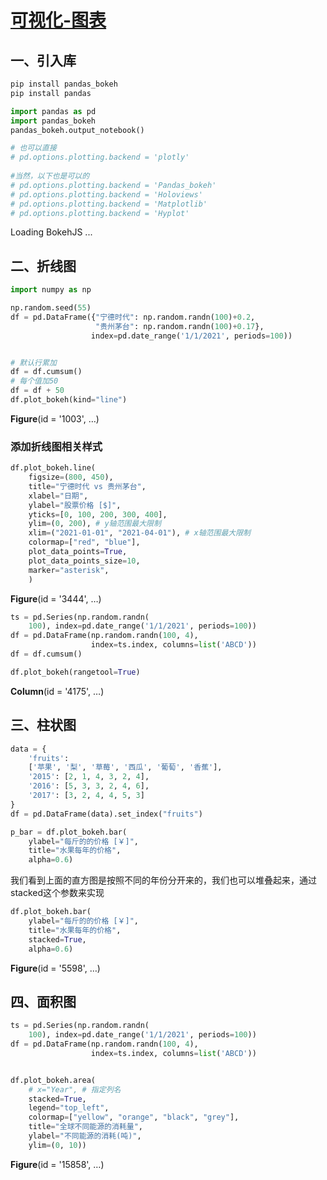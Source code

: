 # [可视化-图表](https://mp.weixin.qq.com/s/AlOxUuKWhDAGbTe28dznHA)

## 一、引入库

```bash
pip install pandas_bokeh
pip install pandas
```


```python
import pandas as pd
import pandas_bokeh
pandas_bokeh.output_notebook()

# 也可以直接
# pd.options.plotting.backend = 'plotly'
   
#当然，以下也是可以的
# pd.options.plotting.backend = 'Pandas_bokeh'
# pd.options.plotting.backend = 'Holoviews'
# pd.options.plotting.backend = 'Matplotlib'
# pd.options.plotting.backend = 'Hyplot'

```



<div class="bk-root">
    <a href="https://bokeh.org" target="_blank" class="bk-logo bk-logo-small bk-logo-notebook"></a>
    <span id="1002">Loading BokehJS ...</span>
</div>




## 二、折线图


```python
import numpy as np

np.random.seed(55)
df = pd.DataFrame({"宁德时代": np.random.randn(100)+0.2,
                   "贵州茅台": np.random.randn(100)+0.17},
                  index=pd.date_range('1/1/2021', periods=100))


# 默认行累加
df = df.cumsum()
# 每个值加50
df = df + 50
df.plot_bokeh(kind="line")
```








<div class="bk-root" id="863ee66f-98c5-4b11-b883-d235a7114581" data-root-id="1003"></div>








<div style="display: table;"><div style="display: table-row;"><div style="display: table-cell;"><b title="bokeh.plotting.figure.Figure">Figure</b>(</div><div style="display: table-cell;">id&nbsp;=&nbsp;'1003', <span id="1244" style="cursor: pointer;">&hellip;)</span></div></div><div class="1243" style="display: none;"><div style="display: table-cell;"></div><div style="display: table-cell;">above&nbsp;=&nbsp;[],</div></div><div class="1243" style="display: none;"><div style="display: table-cell;"></div><div style="display: table-cell;">align&nbsp;=&nbsp;'start',</div></div><div class="1243" style="display: none;"><div style="display: table-cell;"></div><div style="display: table-cell;">aspect_ratio&nbsp;=&nbsp;None,</div></div><div class="1243" style="display: none;"><div style="display: table-cell;"></div><div style="display: table-cell;">aspect_scale&nbsp;=&nbsp;1,</div></div><div class="1243" style="display: none;"><div style="display: table-cell;"></div><div style="display: table-cell;">background&nbsp;=&nbsp;None,</div></div><div class="1243" style="display: none;"><div style="display: table-cell;"></div><div style="display: table-cell;">background_fill_alpha&nbsp;=&nbsp;1.0,</div></div><div class="1243" style="display: none;"><div style="display: table-cell;"></div><div style="display: table-cell;">background_fill_color&nbsp;=&nbsp;'#ffffff',</div></div><div class="1243" style="display: none;"><div style="display: table-cell;"></div><div style="display: table-cell;">below&nbsp;=&nbsp;[DatetimeAxis(id='1014', ...)],</div></div><div class="1243" style="display: none;"><div style="display: table-cell;"></div><div style="display: table-cell;">border_fill_alpha&nbsp;=&nbsp;1.0,</div></div><div class="1243" style="display: none;"><div style="display: table-cell;"></div><div style="display: table-cell;">border_fill_color&nbsp;=&nbsp;'#ffffff',</div></div><div class="1243" style="display: none;"><div style="display: table-cell;"></div><div style="display: table-cell;">center&nbsp;=&nbsp;[Grid(id='1017', ...), Grid(id='1021', ...), Legend(id='1065', ...)],</div></div><div class="1243" style="display: none;"><div style="display: table-cell;"></div><div style="display: table-cell;">css_classes&nbsp;=&nbsp;[],</div></div><div class="1243" style="display: none;"><div style="display: table-cell;"></div><div style="display: table-cell;">disabled&nbsp;=&nbsp;False,</div></div><div class="1243" style="display: none;"><div style="display: table-cell;"></div><div style="display: table-cell;">extra_x_ranges&nbsp;=&nbsp;{},</div></div><div class="1243" style="display: none;"><div style="display: table-cell;"></div><div style="display: table-cell;">extra_x_scales&nbsp;=&nbsp;{},</div></div><div class="1243" style="display: none;"><div style="display: table-cell;"></div><div style="display: table-cell;">extra_y_ranges&nbsp;=&nbsp;{},</div></div><div class="1243" style="display: none;"><div style="display: table-cell;"></div><div style="display: table-cell;">extra_y_scales&nbsp;=&nbsp;{},</div></div><div class="1243" style="display: none;"><div style="display: table-cell;"></div><div style="display: table-cell;">frame_height&nbsp;=&nbsp;None,</div></div><div class="1243" style="display: none;"><div style="display: table-cell;"></div><div style="display: table-cell;">frame_width&nbsp;=&nbsp;None,</div></div><div class="1243" style="display: none;"><div style="display: table-cell;"></div><div style="display: table-cell;">height&nbsp;=&nbsp;400,</div></div><div class="1243" style="display: none;"><div style="display: table-cell;"></div><div style="display: table-cell;">height_policy&nbsp;=&nbsp;'auto',</div></div><div class="1243" style="display: none;"><div style="display: table-cell;"></div><div style="display: table-cell;">hidpi&nbsp;=&nbsp;True,</div></div><div class="1243" style="display: none;"><div style="display: table-cell;"></div><div style="display: table-cell;">inner_height&nbsp;=&nbsp;0,</div></div><div class="1243" style="display: none;"><div style="display: table-cell;"></div><div style="display: table-cell;">inner_width&nbsp;=&nbsp;0,</div></div><div class="1243" style="display: none;"><div style="display: table-cell;"></div><div style="display: table-cell;">js_event_callbacks&nbsp;=&nbsp;{},</div></div><div class="1243" style="display: none;"><div style="display: table-cell;"></div><div style="display: table-cell;">js_property_callbacks&nbsp;=&nbsp;{},</div></div><div class="1243" style="display: none;"><div style="display: table-cell;"></div><div style="display: table-cell;">left&nbsp;=&nbsp;[LinearAxis(id='1018', ...)],</div></div><div class="1243" style="display: none;"><div style="display: table-cell;"></div><div style="display: table-cell;">lod_factor&nbsp;=&nbsp;10,</div></div><div class="1243" style="display: none;"><div style="display: table-cell;"></div><div style="display: table-cell;">lod_interval&nbsp;=&nbsp;300,</div></div><div class="1243" style="display: none;"><div style="display: table-cell;"></div><div style="display: table-cell;">lod_threshold&nbsp;=&nbsp;2000,</div></div><div class="1243" style="display: none;"><div style="display: table-cell;"></div><div style="display: table-cell;">lod_timeout&nbsp;=&nbsp;500,</div></div><div class="1243" style="display: none;"><div style="display: table-cell;"></div><div style="display: table-cell;">margin&nbsp;=&nbsp;(0, 0, 0, 0),</div></div><div class="1243" style="display: none;"><div style="display: table-cell;"></div><div style="display: table-cell;">match_aspect&nbsp;=&nbsp;False,</div></div><div class="1243" style="display: none;"><div style="display: table-cell;"></div><div style="display: table-cell;">max_height&nbsp;=&nbsp;None,</div></div><div class="1243" style="display: none;"><div style="display: table-cell;"></div><div style="display: table-cell;">max_width&nbsp;=&nbsp;None,</div></div><div class="1243" style="display: none;"><div style="display: table-cell;"></div><div style="display: table-cell;">min_border&nbsp;=&nbsp;5,</div></div><div class="1243" style="display: none;"><div style="display: table-cell;"></div><div style="display: table-cell;">min_border_bottom&nbsp;=&nbsp;None,</div></div><div class="1243" style="display: none;"><div style="display: table-cell;"></div><div style="display: table-cell;">min_border_left&nbsp;=&nbsp;None,</div></div><div class="1243" style="display: none;"><div style="display: table-cell;"></div><div style="display: table-cell;">min_border_right&nbsp;=&nbsp;None,</div></div><div class="1243" style="display: none;"><div style="display: table-cell;"></div><div style="display: table-cell;">min_border_top&nbsp;=&nbsp;None,</div></div><div class="1243" style="display: none;"><div style="display: table-cell;"></div><div style="display: table-cell;">min_height&nbsp;=&nbsp;None,</div></div><div class="1243" style="display: none;"><div style="display: table-cell;"></div><div style="display: table-cell;">min_width&nbsp;=&nbsp;None,</div></div><div class="1243" style="display: none;"><div style="display: table-cell;"></div><div style="display: table-cell;">name&nbsp;=&nbsp;None,</div></div><div class="1243" style="display: none;"><div style="display: table-cell;"></div><div style="display: table-cell;">outer_height&nbsp;=&nbsp;0,</div></div><div class="1243" style="display: none;"><div style="display: table-cell;"></div><div style="display: table-cell;">outer_width&nbsp;=&nbsp;0,</div></div><div class="1243" style="display: none;"><div style="display: table-cell;"></div><div style="display: table-cell;">outline_line_alpha&nbsp;=&nbsp;1.0,</div></div><div class="1243" style="display: none;"><div style="display: table-cell;"></div><div style="display: table-cell;">outline_line_cap&nbsp;=&nbsp;'butt',</div></div><div class="1243" style="display: none;"><div style="display: table-cell;"></div><div style="display: table-cell;">outline_line_color&nbsp;=&nbsp;'#e5e5e5',</div></div><div class="1243" style="display: none;"><div style="display: table-cell;"></div><div style="display: table-cell;">outline_line_dash&nbsp;=&nbsp;[],</div></div><div class="1243" style="display: none;"><div style="display: table-cell;"></div><div style="display: table-cell;">outline_line_dash_offset&nbsp;=&nbsp;0,</div></div><div class="1243" style="display: none;"><div style="display: table-cell;"></div><div style="display: table-cell;">outline_line_join&nbsp;=&nbsp;'bevel',</div></div><div class="1243" style="display: none;"><div style="display: table-cell;"></div><div style="display: table-cell;">outline_line_width&nbsp;=&nbsp;1,</div></div><div class="1243" style="display: none;"><div style="display: table-cell;"></div><div style="display: table-cell;">output_backend&nbsp;=&nbsp;'webgl',</div></div><div class="1243" style="display: none;"><div style="display: table-cell;"></div><div style="display: table-cell;">renderers&nbsp;=&nbsp;[GlyphRenderer(id='1041', ...), GlyphRenderer(id='1074', ...)],</div></div><div class="1243" style="display: none;"><div style="display: table-cell;"></div><div style="display: table-cell;">reset_policy&nbsp;=&nbsp;'standard',</div></div><div class="1243" style="display: none;"><div style="display: table-cell;"></div><div style="display: table-cell;">right&nbsp;=&nbsp;[],</div></div><div class="1243" style="display: none;"><div style="display: table-cell;"></div><div style="display: table-cell;">sizing_mode&nbsp;=&nbsp;'fixed',</div></div><div class="1243" style="display: none;"><div style="display: table-cell;"></div><div style="display: table-cell;">subscribed_events&nbsp;=&nbsp;[],</div></div><div class="1243" style="display: none;"><div style="display: table-cell;"></div><div style="display: table-cell;">syncable&nbsp;=&nbsp;True,</div></div><div class="1243" style="display: none;"><div style="display: table-cell;"></div><div style="display: table-cell;">tags&nbsp;=&nbsp;[],</div></div><div class="1243" style="display: none;"><div style="display: table-cell;"></div><div style="display: table-cell;">title&nbsp;=&nbsp;Title(id='1004', ...),</div></div><div class="1243" style="display: none;"><div style="display: table-cell;"></div><div style="display: table-cell;">title_location&nbsp;=&nbsp;'above',</div></div><div class="1243" style="display: none;"><div style="display: table-cell;"></div><div style="display: table-cell;">toolbar&nbsp;=&nbsp;Toolbar(id='1029', ...),</div></div><div class="1243" style="display: none;"><div style="display: table-cell;"></div><div style="display: table-cell;">toolbar_location&nbsp;=&nbsp;'right',</div></div><div class="1243" style="display: none;"><div style="display: table-cell;"></div><div style="display: table-cell;">toolbar_sticky&nbsp;=&nbsp;True,</div></div><div class="1243" style="display: none;"><div style="display: table-cell;"></div><div style="display: table-cell;">visible&nbsp;=&nbsp;True,</div></div><div class="1243" style="display: none;"><div style="display: table-cell;"></div><div style="display: table-cell;">width&nbsp;=&nbsp;600,</div></div><div class="1243" style="display: none;"><div style="display: table-cell;"></div><div style="display: table-cell;">width_policy&nbsp;=&nbsp;'auto',</div></div><div class="1243" style="display: none;"><div style="display: table-cell;"></div><div style="display: table-cell;">x_range&nbsp;=&nbsp;DataRange1d(id='1006', ...),</div></div><div class="1243" style="display: none;"><div style="display: table-cell;"></div><div style="display: table-cell;">x_scale&nbsp;=&nbsp;LinearScale(id='1010', ...),</div></div><div class="1243" style="display: none;"><div style="display: table-cell;"></div><div style="display: table-cell;">y_range&nbsp;=&nbsp;DataRange1d(id='1008', ...),</div></div><div class="1243" style="display: none;"><div style="display: table-cell;"></div><div style="display: table-cell;">y_scale&nbsp;=&nbsp;LinearScale(id='1012', ...))</div></div></div>
<script>
(function() {
  let expanded = false;
  const ellipsis = document.getElementById("1244");
  ellipsis.addEventListener("click", function() {
    const rows = document.getElementsByClassName("1243");
    for (let i = 0; i < rows.length; i++) {
      const el = rows[i];
      el.style.display = expanded ? "none" : "table-row";
    }
    ellipsis.innerHTML = expanded ? "&hellip;)" : "&lsaquo;&lsaquo;&lsaquo;";
    expanded = !expanded;
  });
})();
</script>




### 添加折线图相关样式


```python
df.plot_bokeh.line(
    figsize=(800, 450),
    title="宁德时代 vs 贵州茅台",
    xlabel="日期",
    ylabel="股票价格 [$]",
    yticks=[0, 100, 200, 300, 400],
    ylim=(0, 200), # y轴范围最大限制
    xlim=("2021-01-01", "2021-04-01"), # x轴范围最大限制
    colormap=["red", "blue"],
    plot_data_points=True,
    plot_data_points_size=10,
    marker="asterisk",
    )

```








<div class="bk-root" id="e89445cc-c1ea-429a-895b-eb6750b3f049" data-root-id="3444"></div>








<div style="display: table;"><div style="display: table-row;"><div style="display: table-cell;"><b title="bokeh.plotting.figure.Figure">Figure</b>(</div><div style="display: table-cell;">id&nbsp;=&nbsp;'3444', <span id="3948" style="cursor: pointer;">&hellip;)</span></div></div><div class="3947" style="display: none;"><div style="display: table-cell;"></div><div style="display: table-cell;">above&nbsp;=&nbsp;[],</div></div><div class="3947" style="display: none;"><div style="display: table-cell;"></div><div style="display: table-cell;">align&nbsp;=&nbsp;'start',</div></div><div class="3947" style="display: none;"><div style="display: table-cell;"></div><div style="display: table-cell;">aspect_ratio&nbsp;=&nbsp;None,</div></div><div class="3947" style="display: none;"><div style="display: table-cell;"></div><div style="display: table-cell;">aspect_scale&nbsp;=&nbsp;1,</div></div><div class="3947" style="display: none;"><div style="display: table-cell;"></div><div style="display: table-cell;">background&nbsp;=&nbsp;None,</div></div><div class="3947" style="display: none;"><div style="display: table-cell;"></div><div style="display: table-cell;">background_fill_alpha&nbsp;=&nbsp;1.0,</div></div><div class="3947" style="display: none;"><div style="display: table-cell;"></div><div style="display: table-cell;">background_fill_color&nbsp;=&nbsp;'#ffffff',</div></div><div class="3947" style="display: none;"><div style="display: table-cell;"></div><div style="display: table-cell;">below&nbsp;=&nbsp;[DatetimeAxis(id='3455', ...)],</div></div><div class="3947" style="display: none;"><div style="display: table-cell;"></div><div style="display: table-cell;">border_fill_alpha&nbsp;=&nbsp;1.0,</div></div><div class="3947" style="display: none;"><div style="display: table-cell;"></div><div style="display: table-cell;">border_fill_color&nbsp;=&nbsp;'#ffffff',</div></div><div class="3947" style="display: none;"><div style="display: table-cell;"></div><div style="display: table-cell;">center&nbsp;=&nbsp;[Grid(id='3458', ...), Grid(id='3462', ...), Legend(id='3506', ...)],</div></div><div class="3947" style="display: none;"><div style="display: table-cell;"></div><div style="display: table-cell;">css_classes&nbsp;=&nbsp;[],</div></div><div class="3947" style="display: none;"><div style="display: table-cell;"></div><div style="display: table-cell;">disabled&nbsp;=&nbsp;False,</div></div><div class="3947" style="display: none;"><div style="display: table-cell;"></div><div style="display: table-cell;">extra_x_ranges&nbsp;=&nbsp;{},</div></div><div class="3947" style="display: none;"><div style="display: table-cell;"></div><div style="display: table-cell;">extra_x_scales&nbsp;=&nbsp;{},</div></div><div class="3947" style="display: none;"><div style="display: table-cell;"></div><div style="display: table-cell;">extra_y_ranges&nbsp;=&nbsp;{},</div></div><div class="3947" style="display: none;"><div style="display: table-cell;"></div><div style="display: table-cell;">extra_y_scales&nbsp;=&nbsp;{},</div></div><div class="3947" style="display: none;"><div style="display: table-cell;"></div><div style="display: table-cell;">frame_height&nbsp;=&nbsp;None,</div></div><div class="3947" style="display: none;"><div style="display: table-cell;"></div><div style="display: table-cell;">frame_width&nbsp;=&nbsp;None,</div></div><div class="3947" style="display: none;"><div style="display: table-cell;"></div><div style="display: table-cell;">height&nbsp;=&nbsp;450,</div></div><div class="3947" style="display: none;"><div style="display: table-cell;"></div><div style="display: table-cell;">height_policy&nbsp;=&nbsp;'auto',</div></div><div class="3947" style="display: none;"><div style="display: table-cell;"></div><div style="display: table-cell;">hidpi&nbsp;=&nbsp;True,</div></div><div class="3947" style="display: none;"><div style="display: table-cell;"></div><div style="display: table-cell;">inner_height&nbsp;=&nbsp;0,</div></div><div class="3947" style="display: none;"><div style="display: table-cell;"></div><div style="display: table-cell;">inner_width&nbsp;=&nbsp;0,</div></div><div class="3947" style="display: none;"><div style="display: table-cell;"></div><div style="display: table-cell;">js_event_callbacks&nbsp;=&nbsp;{},</div></div><div class="3947" style="display: none;"><div style="display: table-cell;"></div><div style="display: table-cell;">js_property_callbacks&nbsp;=&nbsp;{},</div></div><div class="3947" style="display: none;"><div style="display: table-cell;"></div><div style="display: table-cell;">left&nbsp;=&nbsp;[LinearAxis(id='3459', ...)],</div></div><div class="3947" style="display: none;"><div style="display: table-cell;"></div><div style="display: table-cell;">lod_factor&nbsp;=&nbsp;10,</div></div><div class="3947" style="display: none;"><div style="display: table-cell;"></div><div style="display: table-cell;">lod_interval&nbsp;=&nbsp;300,</div></div><div class="3947" style="display: none;"><div style="display: table-cell;"></div><div style="display: table-cell;">lod_threshold&nbsp;=&nbsp;2000,</div></div><div class="3947" style="display: none;"><div style="display: table-cell;"></div><div style="display: table-cell;">lod_timeout&nbsp;=&nbsp;500,</div></div><div class="3947" style="display: none;"><div style="display: table-cell;"></div><div style="display: table-cell;">margin&nbsp;=&nbsp;(0, 0, 0, 0),</div></div><div class="3947" style="display: none;"><div style="display: table-cell;"></div><div style="display: table-cell;">match_aspect&nbsp;=&nbsp;False,</div></div><div class="3947" style="display: none;"><div style="display: table-cell;"></div><div style="display: table-cell;">max_height&nbsp;=&nbsp;None,</div></div><div class="3947" style="display: none;"><div style="display: table-cell;"></div><div style="display: table-cell;">max_width&nbsp;=&nbsp;None,</div></div><div class="3947" style="display: none;"><div style="display: table-cell;"></div><div style="display: table-cell;">min_border&nbsp;=&nbsp;5,</div></div><div class="3947" style="display: none;"><div style="display: table-cell;"></div><div style="display: table-cell;">min_border_bottom&nbsp;=&nbsp;None,</div></div><div class="3947" style="display: none;"><div style="display: table-cell;"></div><div style="display: table-cell;">min_border_left&nbsp;=&nbsp;None,</div></div><div class="3947" style="display: none;"><div style="display: table-cell;"></div><div style="display: table-cell;">min_border_right&nbsp;=&nbsp;None,</div></div><div class="3947" style="display: none;"><div style="display: table-cell;"></div><div style="display: table-cell;">min_border_top&nbsp;=&nbsp;None,</div></div><div class="3947" style="display: none;"><div style="display: table-cell;"></div><div style="display: table-cell;">min_height&nbsp;=&nbsp;None,</div></div><div class="3947" style="display: none;"><div style="display: table-cell;"></div><div style="display: table-cell;">min_width&nbsp;=&nbsp;None,</div></div><div class="3947" style="display: none;"><div style="display: table-cell;"></div><div style="display: table-cell;">name&nbsp;=&nbsp;None,</div></div><div class="3947" style="display: none;"><div style="display: table-cell;"></div><div style="display: table-cell;">outer_height&nbsp;=&nbsp;0,</div></div><div class="3947" style="display: none;"><div style="display: table-cell;"></div><div style="display: table-cell;">outer_width&nbsp;=&nbsp;0,</div></div><div class="3947" style="display: none;"><div style="display: table-cell;"></div><div style="display: table-cell;">outline_line_alpha&nbsp;=&nbsp;1.0,</div></div><div class="3947" style="display: none;"><div style="display: table-cell;"></div><div style="display: table-cell;">outline_line_cap&nbsp;=&nbsp;'butt',</div></div><div class="3947" style="display: none;"><div style="display: table-cell;"></div><div style="display: table-cell;">outline_line_color&nbsp;=&nbsp;'#e5e5e5',</div></div><div class="3947" style="display: none;"><div style="display: table-cell;"></div><div style="display: table-cell;">outline_line_dash&nbsp;=&nbsp;[],</div></div><div class="3947" style="display: none;"><div style="display: table-cell;"></div><div style="display: table-cell;">outline_line_dash_offset&nbsp;=&nbsp;0,</div></div><div class="3947" style="display: none;"><div style="display: table-cell;"></div><div style="display: table-cell;">outline_line_join&nbsp;=&nbsp;'bevel',</div></div><div class="3947" style="display: none;"><div style="display: table-cell;"></div><div style="display: table-cell;">outline_line_width&nbsp;=&nbsp;1,</div></div><div class="3947" style="display: none;"><div style="display: table-cell;"></div><div style="display: table-cell;">output_backend&nbsp;=&nbsp;'webgl',</div></div><div class="3947" style="display: none;"><div style="display: table-cell;"></div><div style="display: table-cell;">renderers&nbsp;=&nbsp;[GlyphRenderer(id='3482', ...), GlyphRenderer(id='3513', ...), GlyphRenderer(id='3546', ...), GlyphRenderer(id='3580', ...)],</div></div><div class="3947" style="display: none;"><div style="display: table-cell;"></div><div style="display: table-cell;">reset_policy&nbsp;=&nbsp;'standard',</div></div><div class="3947" style="display: none;"><div style="display: table-cell;"></div><div style="display: table-cell;">right&nbsp;=&nbsp;[],</div></div><div class="3947" style="display: none;"><div style="display: table-cell;"></div><div style="display: table-cell;">sizing_mode&nbsp;=&nbsp;'fixed',</div></div><div class="3947" style="display: none;"><div style="display: table-cell;"></div><div style="display: table-cell;">subscribed_events&nbsp;=&nbsp;[],</div></div><div class="3947" style="display: none;"><div style="display: table-cell;"></div><div style="display: table-cell;">syncable&nbsp;=&nbsp;True,</div></div><div class="3947" style="display: none;"><div style="display: table-cell;"></div><div style="display: table-cell;">tags&nbsp;=&nbsp;[],</div></div><div class="3947" style="display: none;"><div style="display: table-cell;"></div><div style="display: table-cell;">title&nbsp;=&nbsp;Title(id='3445', ...),</div></div><div class="3947" style="display: none;"><div style="display: table-cell;"></div><div style="display: table-cell;">title_location&nbsp;=&nbsp;'above',</div></div><div class="3947" style="display: none;"><div style="display: table-cell;"></div><div style="display: table-cell;">toolbar&nbsp;=&nbsp;Toolbar(id='3470', ...),</div></div><div class="3947" style="display: none;"><div style="display: table-cell;"></div><div style="display: table-cell;">toolbar_location&nbsp;=&nbsp;'right',</div></div><div class="3947" style="display: none;"><div style="display: table-cell;"></div><div style="display: table-cell;">toolbar_sticky&nbsp;=&nbsp;True,</div></div><div class="3947" style="display: none;"><div style="display: table-cell;"></div><div style="display: table-cell;">visible&nbsp;=&nbsp;True,</div></div><div class="3947" style="display: none;"><div style="display: table-cell;"></div><div style="display: table-cell;">width&nbsp;=&nbsp;800,</div></div><div class="3947" style="display: none;"><div style="display: table-cell;"></div><div style="display: table-cell;">width_policy&nbsp;=&nbsp;'auto',</div></div><div class="3947" style="display: none;"><div style="display: table-cell;"></div><div style="display: table-cell;">x_range&nbsp;=&nbsp;Range1d(id='3447', ...),</div></div><div class="3947" style="display: none;"><div style="display: table-cell;"></div><div style="display: table-cell;">x_scale&nbsp;=&nbsp;LinearScale(id='3451', ...),</div></div><div class="3947" style="display: none;"><div style="display: table-cell;"></div><div style="display: table-cell;">y_range&nbsp;=&nbsp;Range1d(id='3449', ...),</div></div><div class="3947" style="display: none;"><div style="display: table-cell;"></div><div style="display: table-cell;">y_scale&nbsp;=&nbsp;LinearScale(id='3453', ...))</div></div></div>
<script>
(function() {
  let expanded = false;
  const ellipsis = document.getElementById("3948");
  ellipsis.addEventListener("click", function() {
    const rows = document.getElementsByClassName("3947");
    for (let i = 0; i < rows.length; i++) {
      const el = rows[i];
      el.style.display = expanded ? "none" : "table-row";
    }
    ellipsis.innerHTML = expanded ? "&hellip;)" : "&lsaquo;&lsaquo;&lsaquo;";
    expanded = !expanded;
  });
})();
</script>





```python
ts = pd.Series(np.random.randn(
    100), index=pd.date_range('1/1/2021', periods=100))
df = pd.DataFrame(np.random.randn(100, 4),
                  index=ts.index, columns=list('ABCD'))
df = df.cumsum()

df.plot_bokeh(rangetool=True)

```








<div class="bk-root" id="5d329b78-40b2-4070-a53a-f5e0fd1b395e" data-root-id="4175"></div>








<div style="display: table;"><div style="display: table-row;"><div style="display: table-cell;"><b title="bokeh.models.layouts.Column">Column</b>(</div><div style="display: table-cell;">id&nbsp;=&nbsp;'4175', <span id="4690" style="cursor: pointer;">&hellip;)</span></div></div><div class="4689" style="display: none;"><div style="display: table-cell;"></div><div style="display: table-cell;">align&nbsp;=&nbsp;'start',</div></div><div class="4689" style="display: none;"><div style="display: table-cell;"></div><div style="display: table-cell;">aspect_ratio&nbsp;=&nbsp;None,</div></div><div class="4689" style="display: none;"><div style="display: table-cell;"></div><div style="display: table-cell;">background&nbsp;=&nbsp;None,</div></div><div class="4689" style="display: none;"><div style="display: table-cell;"></div><div style="display: table-cell;">children&nbsp;=&nbsp;[Figure(id='3950', ...), Figure(id='3983', ...)],</div></div><div class="4689" style="display: none;"><div style="display: table-cell;"></div><div style="display: table-cell;">css_classes&nbsp;=&nbsp;[],</div></div><div class="4689" style="display: none;"><div style="display: table-cell;"></div><div style="display: table-cell;">disabled&nbsp;=&nbsp;False,</div></div><div class="4689" style="display: none;"><div style="display: table-cell;"></div><div style="display: table-cell;">height&nbsp;=&nbsp;None,</div></div><div class="4689" style="display: none;"><div style="display: table-cell;"></div><div style="display: table-cell;">height_policy&nbsp;=&nbsp;'auto',</div></div><div class="4689" style="display: none;"><div style="display: table-cell;"></div><div style="display: table-cell;">js_event_callbacks&nbsp;=&nbsp;{},</div></div><div class="4689" style="display: none;"><div style="display: table-cell;"></div><div style="display: table-cell;">js_property_callbacks&nbsp;=&nbsp;{},</div></div><div class="4689" style="display: none;"><div style="display: table-cell;"></div><div style="display: table-cell;">margin&nbsp;=&nbsp;(0, 0, 0, 0),</div></div><div class="4689" style="display: none;"><div style="display: table-cell;"></div><div style="display: table-cell;">max_height&nbsp;=&nbsp;None,</div></div><div class="4689" style="display: none;"><div style="display: table-cell;"></div><div style="display: table-cell;">max_width&nbsp;=&nbsp;None,</div></div><div class="4689" style="display: none;"><div style="display: table-cell;"></div><div style="display: table-cell;">min_height&nbsp;=&nbsp;None,</div></div><div class="4689" style="display: none;"><div style="display: table-cell;"></div><div style="display: table-cell;">min_width&nbsp;=&nbsp;None,</div></div><div class="4689" style="display: none;"><div style="display: table-cell;"></div><div style="display: table-cell;">name&nbsp;=&nbsp;None,</div></div><div class="4689" style="display: none;"><div style="display: table-cell;"></div><div style="display: table-cell;">rows&nbsp;=&nbsp;'auto',</div></div><div class="4689" style="display: none;"><div style="display: table-cell;"></div><div style="display: table-cell;">sizing_mode&nbsp;=&nbsp;None,</div></div><div class="4689" style="display: none;"><div style="display: table-cell;"></div><div style="display: table-cell;">spacing&nbsp;=&nbsp;0,</div></div><div class="4689" style="display: none;"><div style="display: table-cell;"></div><div style="display: table-cell;">subscribed_events&nbsp;=&nbsp;[],</div></div><div class="4689" style="display: none;"><div style="display: table-cell;"></div><div style="display: table-cell;">syncable&nbsp;=&nbsp;True,</div></div><div class="4689" style="display: none;"><div style="display: table-cell;"></div><div style="display: table-cell;">tags&nbsp;=&nbsp;[],</div></div><div class="4689" style="display: none;"><div style="display: table-cell;"></div><div style="display: table-cell;">visible&nbsp;=&nbsp;True,</div></div><div class="4689" style="display: none;"><div style="display: table-cell;"></div><div style="display: table-cell;">width&nbsp;=&nbsp;None,</div></div><div class="4689" style="display: none;"><div style="display: table-cell;"></div><div style="display: table-cell;">width_policy&nbsp;=&nbsp;'auto')</div></div></div>
<script>
(function() {
  let expanded = false;
  const ellipsis = document.getElementById("4690");
  ellipsis.addEventListener("click", function() {
    const rows = document.getElementsByClassName("4689");
    for (let i = 0; i < rows.length; i++) {
      const el = rows[i];
      el.style.display = expanded ? "none" : "table-row";
    }
    ellipsis.innerHTML = expanded ? "&hellip;)" : "&lsaquo;&lsaquo;&lsaquo;";
    expanded = !expanded;
  });
})();
</script>




## 三、柱状图


```python
data = {
    'fruits':
    ['苹果', '梨', '草莓', '西瓜', '葡萄', '香蕉'],
    '2015': [2, 1, 4, 3, 2, 4],
    '2016': [5, 3, 3, 2, 4, 6],
    '2017': [3, 2, 4, 4, 5, 3]
}
df = pd.DataFrame(data).set_index("fruits")

p_bar = df.plot_bokeh.bar(
    ylabel="每斤的的价格 [￥]",
    title="水果每年的价格",
    alpha=0.6)

```








<div class="bk-root" id="84776fcc-7b1a-4fdd-8738-b26931247e67" data-root-id="4727"></div>





我们看到上面的直方图是按照不同的年份分开来的，我们也可以堆叠起来，通过stacked这个参数来实现


```python
df.plot_bokeh.bar(
    ylabel="每斤的的价格 [￥]",
    title="水果每年的价格",
    stacked=True,
    alpha=0.6)

```








<div class="bk-root" id="d607d3b3-c819-4c20-b932-558f7a3559d9" data-root-id="5598"></div>








<div style="display: table;"><div style="display: table-row;"><div style="display: table-cell;"><b title="bokeh.plotting.figure.Figure">Figure</b>(</div><div style="display: table-cell;">id&nbsp;=&nbsp;'5598', <span id="6010" style="cursor: pointer;">&hellip;)</span></div></div><div class="6009" style="display: none;"><div style="display: table-cell;"></div><div style="display: table-cell;">above&nbsp;=&nbsp;[],</div></div><div class="6009" style="display: none;"><div style="display: table-cell;"></div><div style="display: table-cell;">align&nbsp;=&nbsp;'start',</div></div><div class="6009" style="display: none;"><div style="display: table-cell;"></div><div style="display: table-cell;">aspect_ratio&nbsp;=&nbsp;None,</div></div><div class="6009" style="display: none;"><div style="display: table-cell;"></div><div style="display: table-cell;">aspect_scale&nbsp;=&nbsp;1,</div></div><div class="6009" style="display: none;"><div style="display: table-cell;"></div><div style="display: table-cell;">background&nbsp;=&nbsp;None,</div></div><div class="6009" style="display: none;"><div style="display: table-cell;"></div><div style="display: table-cell;">background_fill_alpha&nbsp;=&nbsp;1.0,</div></div><div class="6009" style="display: none;"><div style="display: table-cell;"></div><div style="display: table-cell;">background_fill_color&nbsp;=&nbsp;'#ffffff',</div></div><div class="6009" style="display: none;"><div style="display: table-cell;"></div><div style="display: table-cell;">below&nbsp;=&nbsp;[LinearAxis(id='5609', ...)],</div></div><div class="6009" style="display: none;"><div style="display: table-cell;"></div><div style="display: table-cell;">border_fill_alpha&nbsp;=&nbsp;1.0,</div></div><div class="6009" style="display: none;"><div style="display: table-cell;"></div><div style="display: table-cell;">border_fill_color&nbsp;=&nbsp;'#ffffff',</div></div><div class="6009" style="display: none;"><div style="display: table-cell;"></div><div style="display: table-cell;">center&nbsp;=&nbsp;[Grid(id='5612', ...), Grid(id='5616', ...), Legend(id='5654', ...)],</div></div><div class="6009" style="display: none;"><div style="display: table-cell;"></div><div style="display: table-cell;">css_classes&nbsp;=&nbsp;[],</div></div><div class="6009" style="display: none;"><div style="display: table-cell;"></div><div style="display: table-cell;">disabled&nbsp;=&nbsp;False,</div></div><div class="6009" style="display: none;"><div style="display: table-cell;"></div><div style="display: table-cell;">extra_x_ranges&nbsp;=&nbsp;{},</div></div><div class="6009" style="display: none;"><div style="display: table-cell;"></div><div style="display: table-cell;">extra_x_scales&nbsp;=&nbsp;{},</div></div><div class="6009" style="display: none;"><div style="display: table-cell;"></div><div style="display: table-cell;">extra_y_ranges&nbsp;=&nbsp;{},</div></div><div class="6009" style="display: none;"><div style="display: table-cell;"></div><div style="display: table-cell;">extra_y_scales&nbsp;=&nbsp;{},</div></div><div class="6009" style="display: none;"><div style="display: table-cell;"></div><div style="display: table-cell;">frame_height&nbsp;=&nbsp;None,</div></div><div class="6009" style="display: none;"><div style="display: table-cell;"></div><div style="display: table-cell;">frame_width&nbsp;=&nbsp;None,</div></div><div class="6009" style="display: none;"><div style="display: table-cell;"></div><div style="display: table-cell;">height&nbsp;=&nbsp;400,</div></div><div class="6009" style="display: none;"><div style="display: table-cell;"></div><div style="display: table-cell;">height_policy&nbsp;=&nbsp;'auto',</div></div><div class="6009" style="display: none;"><div style="display: table-cell;"></div><div style="display: table-cell;">hidpi&nbsp;=&nbsp;True,</div></div><div class="6009" style="display: none;"><div style="display: table-cell;"></div><div style="display: table-cell;">inner_height&nbsp;=&nbsp;0,</div></div><div class="6009" style="display: none;"><div style="display: table-cell;"></div><div style="display: table-cell;">inner_width&nbsp;=&nbsp;0,</div></div><div class="6009" style="display: none;"><div style="display: table-cell;"></div><div style="display: table-cell;">js_event_callbacks&nbsp;=&nbsp;{},</div></div><div class="6009" style="display: none;"><div style="display: table-cell;"></div><div style="display: table-cell;">js_property_callbacks&nbsp;=&nbsp;{},</div></div><div class="6009" style="display: none;"><div style="display: table-cell;"></div><div style="display: table-cell;">left&nbsp;=&nbsp;[LinearAxis(id='5613', ...)],</div></div><div class="6009" style="display: none;"><div style="display: table-cell;"></div><div style="display: table-cell;">lod_factor&nbsp;=&nbsp;10,</div></div><div class="6009" style="display: none;"><div style="display: table-cell;"></div><div style="display: table-cell;">lod_interval&nbsp;=&nbsp;300,</div></div><div class="6009" style="display: none;"><div style="display: table-cell;"></div><div style="display: table-cell;">lod_threshold&nbsp;=&nbsp;2000,</div></div><div class="6009" style="display: none;"><div style="display: table-cell;"></div><div style="display: table-cell;">lod_timeout&nbsp;=&nbsp;500,</div></div><div class="6009" style="display: none;"><div style="display: table-cell;"></div><div style="display: table-cell;">margin&nbsp;=&nbsp;(0, 0, 0, 0),</div></div><div class="6009" style="display: none;"><div style="display: table-cell;"></div><div style="display: table-cell;">match_aspect&nbsp;=&nbsp;False,</div></div><div class="6009" style="display: none;"><div style="display: table-cell;"></div><div style="display: table-cell;">max_height&nbsp;=&nbsp;None,</div></div><div class="6009" style="display: none;"><div style="display: table-cell;"></div><div style="display: table-cell;">max_width&nbsp;=&nbsp;None,</div></div><div class="6009" style="display: none;"><div style="display: table-cell;"></div><div style="display: table-cell;">min_border&nbsp;=&nbsp;5,</div></div><div class="6009" style="display: none;"><div style="display: table-cell;"></div><div style="display: table-cell;">min_border_bottom&nbsp;=&nbsp;None,</div></div><div class="6009" style="display: none;"><div style="display: table-cell;"></div><div style="display: table-cell;">min_border_left&nbsp;=&nbsp;None,</div></div><div class="6009" style="display: none;"><div style="display: table-cell;"></div><div style="display: table-cell;">min_border_right&nbsp;=&nbsp;None,</div></div><div class="6009" style="display: none;"><div style="display: table-cell;"></div><div style="display: table-cell;">min_border_top&nbsp;=&nbsp;None,</div></div><div class="6009" style="display: none;"><div style="display: table-cell;"></div><div style="display: table-cell;">min_height&nbsp;=&nbsp;None,</div></div><div class="6009" style="display: none;"><div style="display: table-cell;"></div><div style="display: table-cell;">min_width&nbsp;=&nbsp;None,</div></div><div class="6009" style="display: none;"><div style="display: table-cell;"></div><div style="display: table-cell;">name&nbsp;=&nbsp;None,</div></div><div class="6009" style="display: none;"><div style="display: table-cell;"></div><div style="display: table-cell;">outer_height&nbsp;=&nbsp;0,</div></div><div class="6009" style="display: none;"><div style="display: table-cell;"></div><div style="display: table-cell;">outer_width&nbsp;=&nbsp;0,</div></div><div class="6009" style="display: none;"><div style="display: table-cell;"></div><div style="display: table-cell;">outline_line_alpha&nbsp;=&nbsp;1.0,</div></div><div class="6009" style="display: none;"><div style="display: table-cell;"></div><div style="display: table-cell;">outline_line_cap&nbsp;=&nbsp;'butt',</div></div><div class="6009" style="display: none;"><div style="display: table-cell;"></div><div style="display: table-cell;">outline_line_color&nbsp;=&nbsp;'#e5e5e5',</div></div><div class="6009" style="display: none;"><div style="display: table-cell;"></div><div style="display: table-cell;">outline_line_dash&nbsp;=&nbsp;[],</div></div><div class="6009" style="display: none;"><div style="display: table-cell;"></div><div style="display: table-cell;">outline_line_dash_offset&nbsp;=&nbsp;0,</div></div><div class="6009" style="display: none;"><div style="display: table-cell;"></div><div style="display: table-cell;">outline_line_join&nbsp;=&nbsp;'bevel',</div></div><div class="6009" style="display: none;"><div style="display: table-cell;"></div><div style="display: table-cell;">outline_line_width&nbsp;=&nbsp;1,</div></div><div class="6009" style="display: none;"><div style="display: table-cell;"></div><div style="display: table-cell;">output_backend&nbsp;=&nbsp;'webgl',</div></div><div class="6009" style="display: none;"><div style="display: table-cell;"></div><div style="display: table-cell;">renderers&nbsp;=&nbsp;[GlyphRenderer(id='5643', ...), GlyphRenderer(id='5660', ...), GlyphRenderer(id='5676', ...)],</div></div><div class="6009" style="display: none;"><div style="display: table-cell;"></div><div style="display: table-cell;">reset_policy&nbsp;=&nbsp;'standard',</div></div><div class="6009" style="display: none;"><div style="display: table-cell;"></div><div style="display: table-cell;">right&nbsp;=&nbsp;[],</div></div><div class="6009" style="display: none;"><div style="display: table-cell;"></div><div style="display: table-cell;">sizing_mode&nbsp;=&nbsp;'fixed',</div></div><div class="6009" style="display: none;"><div style="display: table-cell;"></div><div style="display: table-cell;">subscribed_events&nbsp;=&nbsp;[],</div></div><div class="6009" style="display: none;"><div style="display: table-cell;"></div><div style="display: table-cell;">syncable&nbsp;=&nbsp;True,</div></div><div class="6009" style="display: none;"><div style="display: table-cell;"></div><div style="display: table-cell;">tags&nbsp;=&nbsp;[],</div></div><div class="6009" style="display: none;"><div style="display: table-cell;"></div><div style="display: table-cell;">title&nbsp;=&nbsp;Title(id='5599', ...),</div></div><div class="6009" style="display: none;"><div style="display: table-cell;"></div><div style="display: table-cell;">title_location&nbsp;=&nbsp;'above',</div></div><div class="6009" style="display: none;"><div style="display: table-cell;"></div><div style="display: table-cell;">toolbar&nbsp;=&nbsp;Toolbar(id='5624', ...),</div></div><div class="6009" style="display: none;"><div style="display: table-cell;"></div><div style="display: table-cell;">toolbar_location&nbsp;=&nbsp;'right',</div></div><div class="6009" style="display: none;"><div style="display: table-cell;"></div><div style="display: table-cell;">toolbar_sticky&nbsp;=&nbsp;True,</div></div><div class="6009" style="display: none;"><div style="display: table-cell;"></div><div style="display: table-cell;">visible&nbsp;=&nbsp;True,</div></div><div class="6009" style="display: none;"><div style="display: table-cell;"></div><div style="display: table-cell;">width&nbsp;=&nbsp;600,</div></div><div class="6009" style="display: none;"><div style="display: table-cell;"></div><div style="display: table-cell;">width_policy&nbsp;=&nbsp;'auto',</div></div><div class="6009" style="display: none;"><div style="display: table-cell;"></div><div style="display: table-cell;">x_range&nbsp;=&nbsp;DataRange1d(id='5601', ...),</div></div><div class="6009" style="display: none;"><div style="display: table-cell;"></div><div style="display: table-cell;">x_scale&nbsp;=&nbsp;LinearScale(id='5605', ...),</div></div><div class="6009" style="display: none;"><div style="display: table-cell;"></div><div style="display: table-cell;">y_range&nbsp;=&nbsp;DataRange1d(id='5603', ...),</div></div><div class="6009" style="display: none;"><div style="display: table-cell;"></div><div style="display: table-cell;">y_scale&nbsp;=&nbsp;LinearScale(id='5607', ...))</div></div></div>
<script>
(function() {
  let expanded = false;
  const ellipsis = document.getElementById("6010");
  ellipsis.addEventListener("click", function() {
    const rows = document.getElementsByClassName("6009");
    for (let i = 0; i < rows.length; i++) {
      const el = rows[i];
      el.style.display = expanded ? "none" : "table-row";
    }
    ellipsis.innerHTML = expanded ? "&hellip;)" : "&lsaquo;&lsaquo;&lsaquo;";
    expanded = !expanded;
  });
})();
</script>




## 四、面积图


```python
ts = pd.Series(np.random.randn(
    100), index=pd.date_range('1/1/2021', periods=100))
df = pd.DataFrame(np.random.randn(100, 4),
                  index=ts.index, columns=list('ABCD'))


df.plot_bokeh.area(
    # x="Year", # 指定列名
    stacked=True,
    legend="top_left",
    colormap=["yellow", "orange", "black", "grey"],
    title="全球不同能源的消耗量",
    ylabel="不同能源的消耗(吨)",
    ylim=(0, 10))

```








<div class="bk-root" id="95e78937-25a0-4f36-9e63-de65a8a9ea21" data-root-id="15858"></div>








<div style="display: table;"><div style="display: table-row;"><div style="display: table-cell;"><b title="bokeh.plotting.figure.Figure">Figure</b>(</div><div style="display: table-cell;">id&nbsp;=&nbsp;'15858', <span id="16865" style="cursor: pointer;">&hellip;)</span></div></div><div class="16864" style="display: none;"><div style="display: table-cell;"></div><div style="display: table-cell;">above&nbsp;=&nbsp;[],</div></div><div class="16864" style="display: none;"><div style="display: table-cell;"></div><div style="display: table-cell;">align&nbsp;=&nbsp;'start',</div></div><div class="16864" style="display: none;"><div style="display: table-cell;"></div><div style="display: table-cell;">aspect_ratio&nbsp;=&nbsp;None,</div></div><div class="16864" style="display: none;"><div style="display: table-cell;"></div><div style="display: table-cell;">aspect_scale&nbsp;=&nbsp;1,</div></div><div class="16864" style="display: none;"><div style="display: table-cell;"></div><div style="display: table-cell;">background&nbsp;=&nbsp;None,</div></div><div class="16864" style="display: none;"><div style="display: table-cell;"></div><div style="display: table-cell;">background_fill_alpha&nbsp;=&nbsp;1.0,</div></div><div class="16864" style="display: none;"><div style="display: table-cell;"></div><div style="display: table-cell;">background_fill_color&nbsp;=&nbsp;'#ffffff',</div></div><div class="16864" style="display: none;"><div style="display: table-cell;"></div><div style="display: table-cell;">below&nbsp;=&nbsp;[DatetimeAxis(id='15869', ...)],</div></div><div class="16864" style="display: none;"><div style="display: table-cell;"></div><div style="display: table-cell;">border_fill_alpha&nbsp;=&nbsp;1.0,</div></div><div class="16864" style="display: none;"><div style="display: table-cell;"></div><div style="display: table-cell;">border_fill_color&nbsp;=&nbsp;'#ffffff',</div></div><div class="16864" style="display: none;"><div style="display: table-cell;"></div><div style="display: table-cell;">center&nbsp;=&nbsp;[Grid(id='15872', ...), Grid(id='15876', ...), Legend(id='15920', ...)],</div></div><div class="16864" style="display: none;"><div style="display: table-cell;"></div><div style="display: table-cell;">css_classes&nbsp;=&nbsp;[],</div></div><div class="16864" style="display: none;"><div style="display: table-cell;"></div><div style="display: table-cell;">disabled&nbsp;=&nbsp;False,</div></div><div class="16864" style="display: none;"><div style="display: table-cell;"></div><div style="display: table-cell;">extra_x_ranges&nbsp;=&nbsp;{},</div></div><div class="16864" style="display: none;"><div style="display: table-cell;"></div><div style="display: table-cell;">extra_x_scales&nbsp;=&nbsp;{},</div></div><div class="16864" style="display: none;"><div style="display: table-cell;"></div><div style="display: table-cell;">extra_y_ranges&nbsp;=&nbsp;{},</div></div><div class="16864" style="display: none;"><div style="display: table-cell;"></div><div style="display: table-cell;">extra_y_scales&nbsp;=&nbsp;{},</div></div><div class="16864" style="display: none;"><div style="display: table-cell;"></div><div style="display: table-cell;">frame_height&nbsp;=&nbsp;None,</div></div><div class="16864" style="display: none;"><div style="display: table-cell;"></div><div style="display: table-cell;">frame_width&nbsp;=&nbsp;None,</div></div><div class="16864" style="display: none;"><div style="display: table-cell;"></div><div style="display: table-cell;">height&nbsp;=&nbsp;400,</div></div><div class="16864" style="display: none;"><div style="display: table-cell;"></div><div style="display: table-cell;">height_policy&nbsp;=&nbsp;'auto',</div></div><div class="16864" style="display: none;"><div style="display: table-cell;"></div><div style="display: table-cell;">hidpi&nbsp;=&nbsp;True,</div></div><div class="16864" style="display: none;"><div style="display: table-cell;"></div><div style="display: table-cell;">inner_height&nbsp;=&nbsp;0,</div></div><div class="16864" style="display: none;"><div style="display: table-cell;"></div><div style="display: table-cell;">inner_width&nbsp;=&nbsp;0,</div></div><div class="16864" style="display: none;"><div style="display: table-cell;"></div><div style="display: table-cell;">js_event_callbacks&nbsp;=&nbsp;{},</div></div><div class="16864" style="display: none;"><div style="display: table-cell;"></div><div style="display: table-cell;">js_property_callbacks&nbsp;=&nbsp;{},</div></div><div class="16864" style="display: none;"><div style="display: table-cell;"></div><div style="display: table-cell;">left&nbsp;=&nbsp;[LinearAxis(id='15873', ...)],</div></div><div class="16864" style="display: none;"><div style="display: table-cell;"></div><div style="display: table-cell;">lod_factor&nbsp;=&nbsp;10,</div></div><div class="16864" style="display: none;"><div style="display: table-cell;"></div><div style="display: table-cell;">lod_interval&nbsp;=&nbsp;300,</div></div><div class="16864" style="display: none;"><div style="display: table-cell;"></div><div style="display: table-cell;">lod_threshold&nbsp;=&nbsp;2000,</div></div><div class="16864" style="display: none;"><div style="display: table-cell;"></div><div style="display: table-cell;">lod_timeout&nbsp;=&nbsp;500,</div></div><div class="16864" style="display: none;"><div style="display: table-cell;"></div><div style="display: table-cell;">margin&nbsp;=&nbsp;(0, 0, 0, 0),</div></div><div class="16864" style="display: none;"><div style="display: table-cell;"></div><div style="display: table-cell;">match_aspect&nbsp;=&nbsp;False,</div></div><div class="16864" style="display: none;"><div style="display: table-cell;"></div><div style="display: table-cell;">max_height&nbsp;=&nbsp;None,</div></div><div class="16864" style="display: none;"><div style="display: table-cell;"></div><div style="display: table-cell;">max_width&nbsp;=&nbsp;None,</div></div><div class="16864" style="display: none;"><div style="display: table-cell;"></div><div style="display: table-cell;">min_border&nbsp;=&nbsp;5,</div></div><div class="16864" style="display: none;"><div style="display: table-cell;"></div><div style="display: table-cell;">min_border_bottom&nbsp;=&nbsp;None,</div></div><div class="16864" style="display: none;"><div style="display: table-cell;"></div><div style="display: table-cell;">min_border_left&nbsp;=&nbsp;None,</div></div><div class="16864" style="display: none;"><div style="display: table-cell;"></div><div style="display: table-cell;">min_border_right&nbsp;=&nbsp;None,</div></div><div class="16864" style="display: none;"><div style="display: table-cell;"></div><div style="display: table-cell;">min_border_top&nbsp;=&nbsp;None,</div></div><div class="16864" style="display: none;"><div style="display: table-cell;"></div><div style="display: table-cell;">min_height&nbsp;=&nbsp;None,</div></div><div class="16864" style="display: none;"><div style="display: table-cell;"></div><div style="display: table-cell;">min_width&nbsp;=&nbsp;None,</div></div><div class="16864" style="display: none;"><div style="display: table-cell;"></div><div style="display: table-cell;">name&nbsp;=&nbsp;None,</div></div><div class="16864" style="display: none;"><div style="display: table-cell;"></div><div style="display: table-cell;">outer_height&nbsp;=&nbsp;0,</div></div><div class="16864" style="display: none;"><div style="display: table-cell;"></div><div style="display: table-cell;">outer_width&nbsp;=&nbsp;0,</div></div><div class="16864" style="display: none;"><div style="display: table-cell;"></div><div style="display: table-cell;">outline_line_alpha&nbsp;=&nbsp;1.0,</div></div><div class="16864" style="display: none;"><div style="display: table-cell;"></div><div style="display: table-cell;">outline_line_cap&nbsp;=&nbsp;'butt',</div></div><div class="16864" style="display: none;"><div style="display: table-cell;"></div><div style="display: table-cell;">outline_line_color&nbsp;=&nbsp;'#e5e5e5',</div></div><div class="16864" style="display: none;"><div style="display: table-cell;"></div><div style="display: table-cell;">outline_line_dash&nbsp;=&nbsp;[],</div></div><div class="16864" style="display: none;"><div style="display: table-cell;"></div><div style="display: table-cell;">outline_line_dash_offset&nbsp;=&nbsp;0,</div></div><div class="16864" style="display: none;"><div style="display: table-cell;"></div><div style="display: table-cell;">outline_line_join&nbsp;=&nbsp;'bevel',</div></div><div class="16864" style="display: none;"><div style="display: table-cell;"></div><div style="display: table-cell;">outline_line_width&nbsp;=&nbsp;1,</div></div><div class="16864" style="display: none;"><div style="display: table-cell;"></div><div style="display: table-cell;">output_backend&nbsp;=&nbsp;'webgl',</div></div><div class="16864" style="display: none;"><div style="display: table-cell;"></div><div style="display: table-cell;">renderers&nbsp;=&nbsp;[GlyphRenderer(id='15896', ...), GlyphRenderer(id='15927', ...), GlyphRenderer(id='15959', ...), GlyphRenderer(id='15993', ...), GlyphRenderer(id='16030', ...)],</div></div><div class="16864" style="display: none;"><div style="display: table-cell;"></div><div style="display: table-cell;">reset_policy&nbsp;=&nbsp;'standard',</div></div><div class="16864" style="display: none;"><div style="display: table-cell;"></div><div style="display: table-cell;">right&nbsp;=&nbsp;[],</div></div><div class="16864" style="display: none;"><div style="display: table-cell;"></div><div style="display: table-cell;">sizing_mode&nbsp;=&nbsp;'fixed',</div></div><div class="16864" style="display: none;"><div style="display: table-cell;"></div><div style="display: table-cell;">subscribed_events&nbsp;=&nbsp;[],</div></div><div class="16864" style="display: none;"><div style="display: table-cell;"></div><div style="display: table-cell;">syncable&nbsp;=&nbsp;True,</div></div><div class="16864" style="display: none;"><div style="display: table-cell;"></div><div style="display: table-cell;">tags&nbsp;=&nbsp;[],</div></div><div class="16864" style="display: none;"><div style="display: table-cell;"></div><div style="display: table-cell;">title&nbsp;=&nbsp;Title(id='15859', ...),</div></div><div class="16864" style="display: none;"><div style="display: table-cell;"></div><div style="display: table-cell;">title_location&nbsp;=&nbsp;'above',</div></div><div class="16864" style="display: none;"><div style="display: table-cell;"></div><div style="display: table-cell;">toolbar&nbsp;=&nbsp;Toolbar(id='15884', ...),</div></div><div class="16864" style="display: none;"><div style="display: table-cell;"></div><div style="display: table-cell;">toolbar_location&nbsp;=&nbsp;'right',</div></div><div class="16864" style="display: none;"><div style="display: table-cell;"></div><div style="display: table-cell;">toolbar_sticky&nbsp;=&nbsp;True,</div></div><div class="16864" style="display: none;"><div style="display: table-cell;"></div><div style="display: table-cell;">visible&nbsp;=&nbsp;True,</div></div><div class="16864" style="display: none;"><div style="display: table-cell;"></div><div style="display: table-cell;">width&nbsp;=&nbsp;600,</div></div><div class="16864" style="display: none;"><div style="display: table-cell;"></div><div style="display: table-cell;">width_policy&nbsp;=&nbsp;'auto',</div></div><div class="16864" style="display: none;"><div style="display: table-cell;"></div><div style="display: table-cell;">x_range&nbsp;=&nbsp;DataRange1d(id='15861', ...),</div></div><div class="16864" style="display: none;"><div style="display: table-cell;"></div><div style="display: table-cell;">x_scale&nbsp;=&nbsp;LinearScale(id='15865', ...),</div></div><div class="16864" style="display: none;"><div style="display: table-cell;"></div><div style="display: table-cell;">y_range&nbsp;=&nbsp;Range1d(id='15863', ...),</div></div><div class="16864" style="display: none;"><div style="display: table-cell;"></div><div style="display: table-cell;">y_scale&nbsp;=&nbsp;LinearScale(id='15867', ...))</div></div></div>
<script>
(function() {
  let expanded = false;
  const ellipsis = document.getElementById("16865");
  ellipsis.addEventListener("click", function() {
    const rows = document.getElementsByClassName("16864");
    for (let i = 0; i < rows.length; i++) {
      const el = rows[i];
      el.style.display = expanded ? "none" : "table-row";
    }
    ellipsis.innerHTML = expanded ? "&hellip;)" : "&lsaquo;&lsaquo;&lsaquo;";
    expanded = !expanded;
  });
})();
</script>



